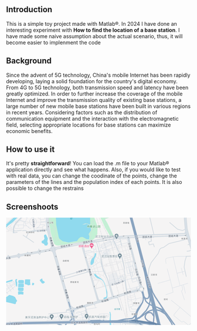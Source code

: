 ## Introduction 

This is a simple toy project made with Matlab®. In 2024 I have done an interesting experiment with **How to find the location of a base station**. I have made some naive assumption about the actual scenario, thus, it will become easier to implenment the code

## Background

Since the advent of 5G technology, China's mobile Internet has been rapidly developing, laying a solid foundation for the country's digital economy. From 4G to 5G technology, both transmission speed and latency have been greatly optimized. In order to further increase the coverage of the mobile Internet and improve the transmission quality of existing base stations, a large number of new mobile base stations have been built in 
various regions in recent years. Considering factors such as the distribution of communication equipment and the interaction with the electromagnetic field, selecting appropriate locations for base stations can maximize economic benefits.

## How to use it

It's pretty **straightforward**! You can load the .m file to your Matlab® application directly and see what happens. Also, if you would like to test with real data, you can change the coodinate of the points, change the parameters of the lines and the population index of each points. It is also possible to change the restrains

## Screenshoots

![screenshot](screenshot.png)
